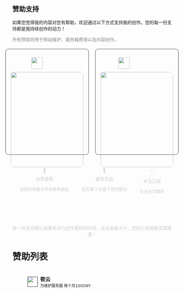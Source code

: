 <!-- # 赞助支持
如果您觉得我的内容对您有帮助，欢迎通过以下方式支持我的创作。您的每一份支持都是我持续创作的动力！

所有赞助将用于网站维护、服务器费用以及内容创作。
<div style="display: flex; gap: 20px; margin-top: 20px;">

  <div style="flex: 1; border: 1px solid #ccc; border-radius: 10px; padding: 16px; text-align: center;">
    <img src="https://img.sakura.ink/file/AgACAgUAAyEGAASIHQfFAAMbaIDzpAPuYmNBkhQ18V57WdvyDXwAAi_NMRt2UwABVM2BcGAB39BuAQADAgADeAADNgQ.png" alt="" width="36" height="36">
    <h3 style="margin: 10px 0;">微信</h3>
    <img src="https://img.sakura.ink/file/AgACAgUAAyEGAASIHQfFAAMYaIDyLPGbRJR7dPMD63jXXIs31IQAAinNMRt2UwABVD6Ge7nlM7qsAQADAgADeAADNgQ.png" alt="规章说明" width="300" height="300" style="width: 100%; border-radius: 8px;">
  </div>

  <div style="flex: 1; border: 1px solid #ccc; border-radius: 10px; padding: 16px; text-align: center;">
    <img src="https://img.sakura.ink/file/AgACAgUAAyEGAASIHQfFAAMaaIDzlK_rdaJ83DsobArdY4jWsQ0AAi7NMRt2UwABVBeeK5QoToL-AQADAgADeAADNgQ.png" alt="📣" width="36" height="36">
    <h3 style="margin: 10px 0;">支付宝</h3>
    <img src="https://img.sakura.ink/file/AgACAgUAAyEGAASIHQfFAAMZaIDyWX8x69BKPl8j9BHkNRgEo6MAAirNMRt2UwABVMCsI6TN6cQOAQADAgADeAADNgQ.png" alt="群聊规范" width="300" height="300" style="width: 100%; border-radius: 8px;">
  </div>

</div>
<div style="height: 40px;"></div> -->

<h2>赞助支持</h2>
<p>如果您觉得我的内容对您有帮助，欢迎通过以下方式支持我的创作。您的每一份支持都是我持续创作的动力！</p>
<p style="color: #888;">所有赞助将用于网站维护、服务器费用以及内容创作。</p>

<div style="display: flex; gap: 20px; margin-top: 20px; flex-wrap: nowrap; justify-content: center;">
    <!-- 支付宝 -->
    <div style="flex: 1; min-width: 230px; max-width: 300px; min-height: 300px; max-height: 400px; border: 1px solid #333; background: transparent; border-radius: 10px; padding: 16px; text-align: center; color: #fff;">
      <div style="display: flex; align-items: center; gap: 10px; justify-content: center;">
        <img src="https://img.sakura.ink/file/AgACAgUAAyEGAASIHQfFAAMaaIDzlK_rdaJ83DsobArdY4jWsQ0AAi7NMRt2UwABVBeeK5QoToL-AQADAgADeAADNgQ.png" width="36" height="36" style="margin:10px 0;display:block;">
        <span style="font-size: 18px; color: #fff;">支付宝</span>
      </div>
      <img src="https://img.sakura.ink/file/AgACAgUAAyEGAASIHQfFAAMZaIDyWX8x69BKPl8j9BHkNRgEo6MAAirNMRt2UwABVMCsI6TN6cQOAQADAgADeAADNgQ.png" width="280" style="width: 100%; border-radius: 8px;">
    </div>
    <!-- 微信支付 -->
    <div style="flex: 1; min-width: 230px; max-width: 300px; min-height: 300px; max-height: 400px; border: 1px solid #333; background: transparent; border-radius: 10px; padding: 16px; text-align: center; color: #fff;">
      <div style="display: flex; align-items: center; gap: 10px; justify-content: center;">
        <img src="https://img.sakura.ink/file/AgACAgUAAyEGAASIHQfFAAMbaIDzpAPuYmNBkhQ18V57WdvyDXwAAi_NMRt2UwABVM2BcGAB39BuAQADAgADeAADNgQ.png" width="36" height="36" style="margin:10px 0;display:block;">
        <span style="font-size: 18px; color: #fff;">微信支付</span>
      </div>
      <img src="https://img.sakura.ink/file/AgACAgUAAyEGAASIHQfFAAMYaIDyLPGbRJR7dPMD63jXXIs31IQAAinNMRt2UwABVD6Ge7nlM7qsAQADAgADeAADNgQ.png" width="280" style="width: 100%; border-radius: 8px;">
    </div>
    <!-- 加密货币 -->
    <!-- <div style="flex: 1; min-width: 230px; max-width: 340px; min-height: 300px; max-height: 400px; border: 1px solid #333; background: transparent; border-radius: 10px; padding: 16px; text-align: center; color: #fff;">
      <div style="display: flex; align-items: center; gap: 10px; justify-content: center;">
        <img src="https://img.icons8.com/fluency/48/cryptocurrency.png" width="36" height="36" style="margin:10px 0;display:block;">
        <span style="font-size: 18px; color: #fff;">加密货币</span>
      </div>
      <p style="font-size: 14px; margin-top: 16px;">支持 USDT/USDC/BTC</p>
      <p style="font-size: 14px;">钱包地址：</p>
      <code style="word-break: break-all; font-size: 13px; background: #333; padding: 6px 10px; display: inline-block; border-radius: 5px;">0xe2bacffb78154af2e8d8fe3e28073babd7e9e56c</code>
      <p style="margin-top: 10px;">Bybit UID</p>
      <div style="font-weight: bold;">465138256</div>
    </div> -->
</div>

<div style="margin-top: 40px;"></div>

<!-- 其他支持方式 -->
<div style="display: flex; justify-content: center; gap: 40px; flex-wrap: wrap; text-align: center; color: #ccc;">
  <div>
    <div>📣</div>
    <div style="margin-top: 8px;">分享推荐</div>
    <p style="font-size: 13px;">将我的博客分享给更多朋友</p>
  </div>
  <div>
    <div>💬</div>
    <div style="margin-top: 8px;">留言互动</div>
    <p style="font-size: 13px;">在文章下方留下您的想法</p>
  </div>
  <div>
    <div>⭐</div>
    <div style="margin-top: 8px;">关注订阅</div>
    <p style="font-size: 13px;">关注社交媒体</p>
  </div>
</div>

<!-- 底部感谢语 -->
<div style="text-align: center; color: #fff; margin-top: 40px;">
  <div style="font-size: 20px;"> 感谢您的支持</div>
  <p style="font-size: 14px; color: #ccc;">每一份支持都让我更有动力创作更好的内容。无论金额大小，您的心意我都深深感激！</p>
</div>



# 赞助列表
<style>
.friend-card {
  display: flex;
  align-items: center;
  width: 100%;
  min-height: 48px;
  text-decoration: none !important;
  color: inherit;
  outline: none !important;
  border: none !important;
  box-sizing: border-box;
  transition: background 0.2s;
  padding-left: 20px; /* 卡片整体左侧留白 */
}
.friend-card:focus,
.friend-card:hover {
  outline: none !important;
  border: none !important;
  text-decoration: none !important;
  background: #f5f5f5;
}
.friend-card img {
  margin-left: 20px;           /* 保证头像紧贴卡片左侧 */
  margin-right: 8px;        /* 头像与文字间距 */
}
</style>

<table style="border-collapse:separate; border-spacing:0 10px;">
  <tr>
    <td style="padding:8px 8px; width:320px;">
      <a href="" target="_blank" class="friend-card">
        <img src="https://q2.qlogo.cn/headimg_dl?dst_uin=3368760156&spec=100&t=1754536226983" width="32" height="32" alt=""/>
        <div>
          <b>筱云</b><br/>
          <span style="font-size:12px;">为维护服务器 每个月100CNY</span>
        </div>
      </a>
    </td>
  </tr>
  <!-- <tr>
    <td style="padding:8px 8px; width:320px;">
      <a href="https://github.com/user3" target="_blank" class="friend-card">
        <img src="https://avatars.githubusercontent.com/u/3?v=4" width="32" height="32" alt="友人C头像"/>
        <div>
          <b>友人C</b><br/>
          <span style="font-size:12px;">记录生活与技术的个人博客。</span>
        </div>
      </a>
    </td>
    <td style="padding:8px 8px; width:320px;">
      <a href="https://github.com/user4" target="_blank" class="friend-card">
        <img src="https://avatars.githubusercontent.com/u/4?v=4" width="32" height="32" alt="友人D头像"/>
        <div>
          <b>友人D</b><br/>
          <span style="font-size:12px;">热衷于开源项目的开发者。</span>
        </div>
      </a>
    </td> -->
  </tr>
</table>